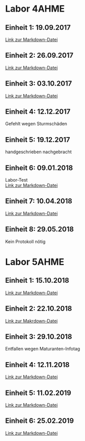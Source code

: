 # Labor  4AHME

## Einheit 1: 19.09.2017
[Link zur Markdown-Datei](https://github.com/HTLMechatronics/m14-la1-sx/blob/tutram12/tutram12_kw38.md)

## Einheit 2: 26.09.2017
[Link zur Markdown-Datei](https://github.com/HTLMechatronics/m14-la1-sx/blob/tutram12/tutram12_kw39.md)

## Einheit 3: 03.10.2017
[Link zur Markdown-Datei](https://github.com/HTLMechatronics/m14-la1-sx/blob/tutram12/tutram12_kw40.md)

## Einheit 4: 12.12.2017
Gefehlt wegen Sturmschäden

## Einheit 5: 19.12.2017
handgeschrieben nachgebracht

## Einheit 6: 09.01.2018
Labor-Test  
[Link zur Markdown-Datei](https://github.com/HTLMechatronics/m14-la1-sx/blob/tutram12/tutram12_kw02_2018.md)  

## Einheit 7: 10.04.2018
[Link zur Markdown-Datei](https://github.com/HTLMechatronics/m14-la1-sx/blob/tutram12/tutram12_kw15_2018.md)  

## Einheit 8: 29.05.2018
Kein Protokoll nötig

# Labor  5AHME

## Einheit 1: 15.10.2018
[Link zur Markdown-Datei](https://github.com/HTLMechatronics/m14-la1-sx/blob/tutram12/tutram12/5AHME/tutram12_2018_kw43.md)

## Einheit 2: 22.10.2018
[Link zur Makrdown-Datei](https://github.com/HTLMechatronics/m14-la1-sx/blob/tutram12/tutram12/5AHME/tutram12_2018_kw44.md)

## Einheit 3: 29.10.2018
Entfallen wegen Maturanten-Infotag

## Einheit 4: 12.11.2018
[Link zur Markdown-Datei](https://github.com/HTLMechatronics/m14-la1-sx/blob/tutram12/tutram12/5AHME/tutram12_2018_kw46.md)
  
## Einheit 5: 11.02.2019
[Link zur Markdown-Datei](https://github.com/HTLMechatronics/m14-la1-sx/blob/tutram12/tutram12/5AHME/tutram12_2019_kw07.md)

## Einheit 6: 25.02.2019
[Link zur Markdown-Datei](https://github.com/HTLMechatronics/m14-la1-sx/blob/tutram12/tutram12/5AHME/tutram12_2019_kw09.md)
